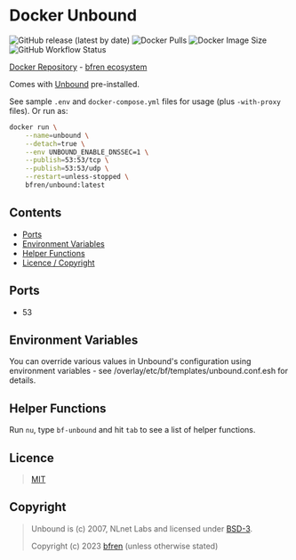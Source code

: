 # Docker Unbound

![GitHub release (latest by date)](https://img.shields.io/github/v/release/bfren/docker-unbound) ![Docker Pulls](https://img.shields.io/endpoint?url=https%3A%2F%2Fbfren.dev%2Fdocker%2Fpulls%2Funbound) ![Docker Image Size](https://img.shields.io/endpoint?url=https%3A%2F%2Fbfren.dev%2Fdocker%2Fsize%2Funbound) ![GitHub Workflow Status](https://img.shields.io/github/actions/workflow/status/bfren/docker-unbound/dev.yml?branch=main)

[Docker Repository](https://hub.docker.com/r/bfren/unbound) - [bfren ecosystem](https://github.com/bfren/docker)

Comes with [Unbound](https://nlnetlabs.nl/projects/unbound/about/) pre-installed.

See sample `.env` and `docker-compose.yml` files for usage (plus `-with-proxy` files).  Or run as:

```bash
docker run \
    --name=unbound \
    --detach=true \
    --env UNBOUND_ENABLE_DNSSEC=1 \
    --publish=53:53/tcp \
    --publish=53:53/udp \
    --restart=unless-stopped \
    bfren/unbound:latest
```

## Contents

* [Ports](#ports)
* [Environment Variables](#environment-variables)
* [Helper Functions](#helper-functions)
* [Licence / Copyright](#licence)

## Ports

* 53

## Environment Variables

You can override various values in Unbound's configuration using environment variables - see /overlay/etc/bf/templates/unbound.conf.esh for details.

## Helper Functions

Run `nu`, type `bf-unbound` and hit `tab` to see a list of helper functions.

## Licence

> [MIT](https://mit.bfren.dev/2023)

## Copyright

> Unbound is (c) 2007, NLnet Labs and licensed under [BSD-3](https://github.com/NLnetLabs/unbound/blob/master/LICENSE).
>
> Copyright (c) 2023 [bfren](https://bfren.dev) (unless otherwise stated)
